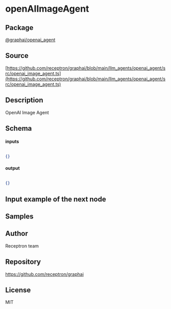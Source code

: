 # openAIImageAgent

## Package
[@graphai/openai_agent](https://www.npmjs.com/package/@graphai/openai_agent)
## Source
[https://github.com/receptron/graphai/blob/main/llm_agents/openai_agent/src/openai_image_agent.ts](https://github.com/receptron/graphai/blob/main/llm_agents/openai_agent/src/openai_image_agent.ts)

## Description

OpenAI Image Agent

## Schema

#### inputs

```json

{}

```

#### output

```json

{}

```

## Input example of the next node



## Samples



## Author

Receptron team

## Repository

https://github.com/receptron/graphai

## License

MIT

